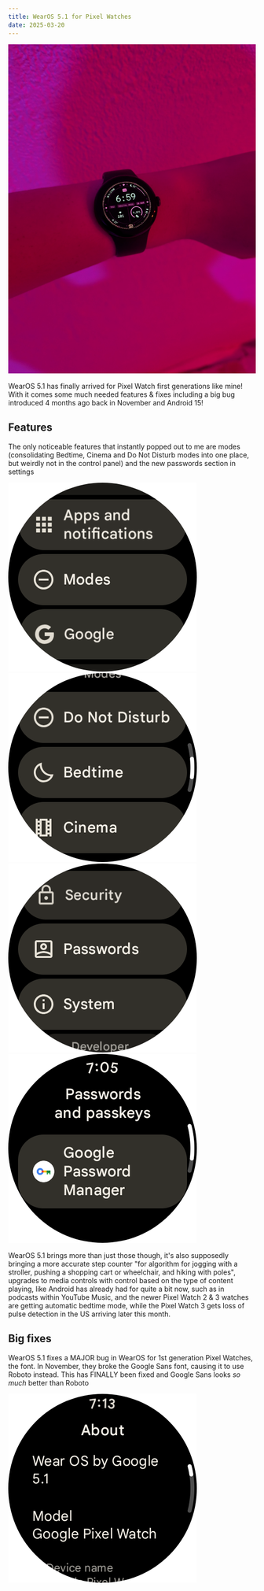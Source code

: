 ```yaml
---
title: WearOS 5.1 for Pixel Watches
date: 2025-03-20
---
```

![Example Image](assets/PXL_20250320_105958162.jpg)

WearOS 5.1 has finally arrived for Pixel Watch first generations like mine! With it comes some much needed features & fixes including a big bug introduced 4 months ago back in November and Android 15!

## Features
The only noticeable features that instantly popped out to me are modes (consolidating Bedtime, Cinema and Do Not Disturb modes into one place, but weirdly not in the control panel) and the new passwords section in settings

![Modes in Settings](assets/screenshot-2025-03-20-19-04-52.png)![Modes in Settings](assets/screenshot-2025-03-20-19-05-10.png)![Passwords in Settings](assets/screenshot-2025-03-20-19-05-35.png)![Passwords in Settings](assets/screenshot-2025-03-20-19-05-48.png)

WearOS 5.1 brings more than just those though, it's also supposedly bringing a more accurate step counter "for algorithm for jogging with a stroller, pushing a shopping cart or wheelchair, and hiking with poles", upgrades to media controls with control based on the type of content playing, like Android has already had for quite a bit now, such as in podcasts within YouTube Music, and the newer Pixel Watch 2 & 3 watches are getting automatic bedtime mode, while the Pixel Watch 3 gets loss of pulse detection in the US arriving later this month.

## Big fixes
WearOS 5.1 fixes a MAJOR bug in WearOS for 1st generation Pixel Watches, the font. In November, they broke the Google Sans font, causing it to use Roboto instead. This has FINALLY been fixed and Google Sans looks *so much* better than Roboto

![Google Sans on WearOS 5.1](assets/screenshot-2025-03-20-19-13-29.png)
